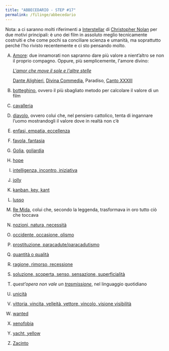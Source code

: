 ```yaml
---
title: "ABBECEDARIO - STEP #17"
permalink: /filinge/abbecedario
---
```

Nota: a ci saranno molti riferimenti a [Interstellar](https://www.imdb.com/title/tt0816692/) di [Christopher Nolan](https://www.imdb.com/name/nm0634240/) per due motivi principali: è uno dei film in assoluto meglio tecnicamente costruiti e che come pochi sa conciliare scienza e umanità, ma soprattutto perché l’ho rivisto recentemente e ci sto pensando molto.

1. <a href="http://treccani.it/enciclopedia/amore/" rel="noopener noreferrer" target="_blank">Amore</a>: due innamorati non sapranno dare più valore a nient’altro se non il proprio compagno. Oppure, più semplicemente, l'amore divino:
	
	*<a href="https://it.wikipedia.org/wiki/L%27amor_che_move_il_sole_e_l%27altre_stelle" rel="noopener noreferrer" target="_blank">L'amor che move il sole e l'altre stelle</a>*
	
	<a href="http://www.treccani.it/enciclopedia/dante-alighieri" rel="noopener noreferrer" target="_blank">Dante Alighieri</a>, <a href="http://www.treccani.it/enciclopedia/divina-commedia/" rel="noopener noreferrer" target="_blank">Divina Commedia</a>, Paradiso, <a href="https://digitaldante.columbia.edu/dante/divine-comedy/paradiso/paradiso-33/" rel="noopener noreferrer" target="_blank">Canto XXXIII</a>
1. <a href="http://www.treccani.it/vocabolario/botteghino_res-b7edc2df-0011-11de-9d89-0016357eee51" rel="noopener noreferrer" target="_blank">botteghino</a>, ovvero il più sbagliato metodo per calcolare il valore di un film
1. <a href="http://www.treccani.it/vocabolario/cavalleria/" rel="noopener noreferrer" target="_blank">cavalleria</a>
1. <a href="http://www.treccani.it/enciclopedia/diavolo" rel="noopener noreferrer" target="_blank">diavolo</a>, ovvero colui che, nel pensiero cattolico, tenta di ingannare l’uomo mostrandogli il valore dove in realtà non c’è
1. <a href="" rel="noopener noreferrer" target="_blank">enfasi, empatia, eccellenza</a>
1. <a href="" rel="noopener noreferrer" target="_blank">favola, fantasia</a>
1. <a href="" rel="noopener noreferrer" target="_blank">Golia</a>, <a href="" rel="noopener noreferrer" target="_blank">goliardia</a>
1. <a href="" rel="noopener noreferrer" target="_blank">hope</a>
1. <a href="" rel="noopener noreferrer" target="_blank">intelligenza, incontro, iniziativa</a>
1. <a href="" rel="noopener noreferrer" target="_blank">jolly</a>
1. <a href="" rel="noopener noreferrer" target="_blank">kanban, key, kant</a>
1. <a href="" rel="noopener noreferrer" target="_blank">lusso</a>
1. <a href="" rel="noopener noreferrer" target="_blank">Re Mida</a>, colui che, secondo la leggenda, trasformava in oro tutto ciò che toccava
1. <a href="" rel="noopener noreferrer" target="_blank">nozioni, natura, necessità</a>
1. <a href="" rel="noopener noreferrer" target="_blank">occidente, occasione, olismo</a>
1. <a href="" rel="noopener noreferrer" target="_blank">prostituzione, paracadute/paracadutismo</a>
1. <a href="" rel="noopener noreferrer" target="_blank">quantità o qualità</a>
1. <a href="" rel="noopener noreferrer" target="_blank">ragione, rimorso, recessione</a>
1. <a href="" rel="noopener noreferrer" target="_blank">soluzione, scoperta, senso, sensazione, superficialità</a>
1. *quest’opera non vale un <a href="" rel="noopener noreferrer" target="_blank">trasmissione</a>*, nel linguaggio quotidiano
1. <a href="" rel="noopener noreferrer" target="_blank">unicità</a>
1. <a href="" rel="noopener noreferrer" target="_blank">vittoria, vincita, velleità, vettore, vincolo, visione visibilità</a>
1. <a href="" rel="noopener noreferrer" target="_blank">wanted</a>
1. <a href="" rel="noopener noreferrer" target="_blank">xenofobia</a>
1. <a href="" rel="noopener noreferrer" target="_blank">yacht, yellow</a>
1. <a href="" rel="noopener noreferrer" target="_blank">Zacinto</a>

<style>
	ol {
		list-style: upper-alpha
	}
</style>
